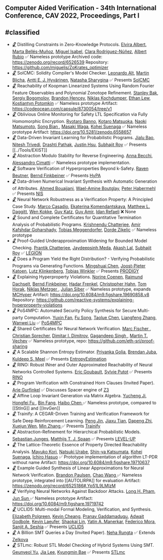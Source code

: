 ## Computer Aided Verification - 34th International Conference, CAV 2022, Proceedings, Part I
#classified
---
-	[🔓](https://doi.org/10.1007/978-3-031-13185-1_21) Distilling Constraints in Zero-Knowledge Protocols.
	[Elvira Albert](https://dblp.org/pid/a/ElviraAlbert.html), [Marta Bellés-Muñoz](https://dblp.org/pid/269/6918.html), [Miguel Isabel](https://dblp.org/pid/177/0262.html), [Clara Rodríguez-Núñez](https://dblp.org/pid/280/4920.html), [Albert Rubio](https://dblp.org/pid/29/6684.html)
	✅ Nameless prototype
	Archived code: https://zenodo.org/record/6526539
	Repository: https://github.com/miguelis/ZoKrates_optimizer
-	[🔓](https://doi.org/10.1007/978-3-031-13185-1_16) SolCMC: Solidity Compiler's Model Checker.
	[Leonardo Alt](https://dblp.org/pid/138/6934.html), [Martin Blicha](https://dblp.org/pid/228/7239.html), [Antti E. J. Hyvärinen](https://dblp.org/pid/50/5894.html), [Natasha Sharygina](https://dblp.org/pid/12/2269.html)
	✅  Presents [SolCMC](../Tools/Checkers/SolCMC.md)
-	[🔓](https://doi.org/10.1007/978-3-031-13185-1_24) Reachability of Koopman Linearized Systems Using Random Fourier Feature Observables and Polynomial Zonotope Refinement.
	[Stanley Bak](https://dblp.org/pid/16/7787.html), [Sergiy Bogomolov](https://dblp.org/pid/90/8556.html), [Brandon Hencey](https://dblp.org/pid/33/7142.html), [Niklas Kochdumper](https://dblp.org/pid/228/5705.html), [Ethan Lew](https://dblp.org/pid/323/6575.html), [Kostiantyn Potomkin](https://dblp.org/pid/234/8835.html)
	✅  Nameless prototype
	Artifact: https://codeocean.com/capsule/8730054/tree/v1
-	[🔓](https://doi.org/10.1007/978-3-031-13185-1_22) Oblivious Online Monitoring for Safety LTL Specification via Fully Homomorphic Encryption.
	[Ryotaro Banno](https://dblp.org/pid/237/9504.html), [Kotaro Matsuoka](https://dblp.org/pid/276/6652.html), [Naoki Matsumoto](https://dblp.org/pid/51/4199.html), [Song Bian ](https://dblp.org/pid/179/7914.html), [Masaki Waga](https://dblp.org/pid/182/1837.html), [Kohei Suenaga](https://dblp.org/pid/82/6723.html)
	✅  Nameless prototype
	Artifact: https://doi.org/10.5281/zenodo.6558657
-	[🔓](https://doi.org/10.1007/978-3-031-13185-1_3) Data-Driven Invariant Learning for Probabilistic Programs.
	[Jialu Bao](https://dblp.org/pid/256/5333.html), [Nitesh Trivedi](https://dblp.org/pid/326/0119.html), [Drashti Pathak](https://dblp.org/pid/259/8615.html), [Justin Hsu](https://dblp.org/pid/35/10964.html), [Subhajit Roy](https://dblp.org/pid/95/621.html)
	✅ Presents [[../Tools/EXIST]]
-	[🔓](https://doi.org/10.1007/978-3-031-13185-1_23) Abstraction Modulo Stability for Reverse Engineering.
	[Anna Becchi](https://dblp.org/pid/210/2636.html), [Alessandro Cimatti](https://dblp.org/pid/13/5961.html)
	✅ Nameless prototype implementation.
-	[🔓](https://doi.org/10.1007/978-3-031-13185-1_17) Software Verification of Hyperproperties Beyond k-Safety.
	[Raven Beutner](https://dblp.org/pid/244/2160.html), [Bernd Finkbeiner](https://dblp.org/pid/73/4443.html)
	✅ Presents [HyPA](../Tools/HyPA)
-	[🔓](https://doi.org/https://doi.org/10.1007/978-3-031-13185-1_14) Data-driven Numerical Invariant Synthesis with Automatic Generation of Attributes.
	[Ahmed Bouajjani](https://dblp.org/pid/b/AhmedBouajjani.html), [Wael-Amine Boutglay](https://dblp.org/pid/321/4233.html), [Peter Habermehl](https://dblp.org/pid/22/639.html)
	✅ Presents [NIS](../Tools/Synthesiser/NIS.md)
-	[🔓](https://doi.org/10.1007/978-3-031-13185-1_11) Neural Network Robustness as a Verification Property: A Principled Case Study.
	[Marco Casadio](https://dblp.org/pid/158/5741.html), [Ekaterina Komendantskaya](https://dblp.org/pid/62/4310.html), [Matthew L. Daggitt](https://dblp.org/pid/222/4171.html), [Wen Kokke](https://dblp.org/pid/206/7258.html), [Guy Katz](https://dblp.org/pid/23/10321.html), [Guy Amir](https://dblp.org/pid/277/9596.html), [Idan Refaeli](https://dblp.org/pid/304/4372.html)
	❌  None
-	[🔓](https://doi.org/10.1007/978-3-031-13185-1_4) Sound and Complete Certificates for Quantitative Termination Analysis of Probabilistic Programs.
	[Krishnendu Chatterjee](https://dblp.org/pid/92/5602.html), [Amir Kafshdar Goharshady](https://dblp.org/pid/169/9728.html), [Tobias Meggendorfer](https://dblp.org/pid/194/2764.html), [Dorde Zikelic](https://dblp.org/pid/150/8968.html)
	✅ Nameless prototype
-	[🔓](https://doi.org/10.1007/978-3-031-13185-1_15) Proof-Guided Underapproximation Widening for Bounded Model Checking.
	[Prantik Chatterjee](https://dblp.org/pid/177/7653.html), [Jaydeepsinh Meda](https://dblp.org/pid/326/0696.html), [Akash Lal](https://dblp.org/pid/27/1008.html), [Subhajit Roy](https://dblp.org/pid/95/621.html)
	✅  [LEGION](../Tools/LEGION.md)
-	[🔓](https://doi.org/10.1007/978-3-031-13185-1_5) Does a Program Yield the Right Distribution? - Verifying Probabilistic Programs via Generating Functions.
	[Mingshuai Chen](https://dblp.org/pid/169/1207.html), [Joost-Pieter Katoen](https://dblp.org/pid/k/JoostPieterKatoen.html), [Lutz Klinkenberg](https://dblp.org/pid/270/1762.html), [Tobias Winkler](https://dblp.org/pid/66/750.html)
	✅ Presents [PRODIGY](../Tools/PRODIGY.md)
-	[🔓](https://doi.org/10.1007/978-3-031-13185-1_20) Explaining Hyperproperty Violations.
	[Norine Coenen](https://dblp.org/pid/167/7922.html), [Raimund Dachselt](https://dblp.org/pid/45/4302.html), [Bernd Finkbeiner](https://dblp.org/pid/73/4443.html), [Hadar Frenkel](https://dblp.org/pid/199/3308.html), [Christopher Hahn](https://dblp.org/pid/91/9661.html), [Tom Horak](https://dblp.org/pid/154/1063.html), [Niklas Metzger ](https://dblp.org/pid/296/4267.html), [Julian Siber](https://dblp.org/pid/293/9557.html)
	✅  Nameless prototype, expands [MCHyper](../Tools/Checkers/MCHyper.md)
	Artifact: https://doi.org/10.6084/m9.figshare.19690858.v8
	Repository: https://github.com/reactive-systems/explaining-hyperproperty-violations
-	[🔓](https://doi.org/10.1007/978-3-031-13185-1_19) PoS4MPC: Automated Security Policy Synthesis for Secure Multi-party Computation.
	[Yuxin Fan](https://dblp.org/pid/218/3103.html), [Fu Song](https://dblp.org/pid/09/10016.html), [Taolue Chen](https://dblp.org/pid/28/4743.html), [Liangfeng Zhang](https://dblp.org/pid/326/1182.html), [Wanwei Liu](https://dblp.org/pid/04/5600.html)
	✅  [PoS4MPC](../Tools/Synthesiser/PoS4MPC.md)
-	[🔓](https://doi.org/10.1007/978-3-031-13185-1_7) Shared Certificates for Neural Network Verification.
	[Marc Fischer ](https://dblp.org/pid/37/9373-2.html), [Christian Sprecher](https://dblp.org/pid/213/7806.html), [Dimitar I. Dimitrov](https://dblp.org/pid/271/0915.html), [Gagandeep Singh ](https://dblp.org/pid/64/3747-1.html), [Martin T. Vechev](https://dblp.org/pid/93/2189.html)
	✅  Nameless prototype, repo: https://github.com/eth-sri/proof-sharing
-	[🔓](https://doi.org/10.1007/978-3-031-13185-1_18) A Scalable Shannon Entropy Estimator.
	[Priyanka Golia](https://dblp.org/pid/265/6125.html), [Brendan Juba](https://dblp.org/pid/62/6079.html), [Kuldeep S. Meel](https://dblp.org/pid/129/1623.html)
	✅  Presents [EntropyEstimation](../Tools/EntropyEstimation.md)
-	[🔓](https://doi.org/10.1007/978-3-031-13185-1_25) RINO: Robust INner and Outer Approximated Reachability of Neural Networks Controlled Systems.
	[Eric Goubault](https://dblp.org/pid/90/1132.html), [Sylvie Putot](https://dblp.org/pid/61/1269.html)
	✅  Presents [RINO](../Tools/RINO.md)
-	[🔓](https://doi.org/10.1007/978-3-031-13185-1_2) Program Verification with Constrained Horn Clauses (Invited Paper).
	[Arie Gurfinkel](https://dblp.org/pid/44/3532.html)
	✅ Discusses Spacer engine of [Z3](../Tools/Solvers/SMT/Z3.md)
-	[🔓](https://doi.org/10.1007/978-3-031-13185-1_13) Affine Loop Invariant Generation via Matrix Algebra.
	[Yucheng Ji](https://dblp.org/pid/318/0160.html), [Hongfei Fu ](https://dblp.org/pid/19/7123.html), [Bin Fang](https://dblp.org/pid/94/4033.html), [Haibo Chen ](https://dblp.org/pid/31/6601-1.html)
	✅  Nameless prototype, compared to [[StInG]] and [[InvGen]]
-	[🔓](https://doi.org/10.1007/978-3-031-13185-1_10) Trainify: A CEGAR-Driven Training and Verification Framework for Safe Deep Reinforcement Learning.
	[Peng Jin](https://dblp.org/pid/83/6151.html), [Jiaxu Tian](https://dblp.org/pid/326/0408.html), [Dapeng Zhi](https://dblp.org/pid/326/1078.html), [Xuejun Wen](https://dblp.org/pid/132/8065.html), [Min Zhang ](https://dblp.org/pid/83/5342-2.html)
	✅ Presents [Trainify](../Tools/Trainify.md)
-	[🔓](https://doi.org/10.1007/978-3-031-13185-1_6) Abstraction-Refinement for Hierarchical Probabilistic Models.
	[Sebastian Junges](https://dblp.org/pid/115/4386.html), [Matthijs T. J. Spaan](https://dblp.org/pid/27/6431.html)
	✅ Presents [LEVEL-UP](../Tools/LEVEL-UP.md)
-	[🔓](https://doi.org/10.1007/978-3-031-13185-1_12) The Lattice-Theoretic Essence of Property Directed Reachability Analysis.
	[Mayuko Kori](https://dblp.org/pid/277/6283.html), [Natsuki Urabe](https://dblp.org/pid/150/3804.html), [Shin-ya Katsumata](https://dblp.org/pid/00/5408.html), [Kohei Suenaga](https://dblp.org/pid/82/6723.html), [Ichiro Hasuo](https://dblp.org/pid/26/4542.html)
	✅ Prototype implementation of algorithm LT-PDR without name
	Artifact: https://doi.org/10.6084/m9.figshare.19710637
-	[🔓](https://doi.org/10.1007/978-3-031-13185-1_8) Example Guided Synthesis of Linear Approximations for Neural Network Verification.
	[Brandon Paulsen](https://dblp.org/pid/152/3505.html), [Chao Wang ](https://dblp.org/pid/w/ChaoWang.html)
	✅ Nameless prototype, integrated into [[AUTOLIRPA]] for evaluation
	Artifact: https://zenodo.org/record/6525186#.Yp51L9LMIzM
-	[🔓](https://doi.org/10.1007/978-3-031-13185-1_9) Verifying Neural Networks Against Backdoor Attacks.
	[Long H. Pham](https://dblp.org/pid/152/4678.html), [Jun Sun ](https://dblp.org/pid/s/JunSun1.html)
	✅ Nameless prototype
	Artifact: https://doi.org/10.6084/m9.figshare.19719742
-	[🔓](https://doi.org/10.1007/978-3-031-13185-1_27) UCLID5: Multi-modal Formal Modeling, Verification, and Synthesis.
	[Elizabeth Polgreen](https://dblp.org/pid/183/7353.html), [Kevin Cheang](https://dblp.org/pid/239/0135.html), [Pranav Gaddamadugu](https://dblp.org/pid/248/7718.html), [Adwait Godbole](https://dblp.org/pid/260/7068.html), [Kevin Laeufer](https://dblp.org/pid/222/5897.html), [Shaokai Lin](https://dblp.org/pid/251/3184.html), [Yatin A. Manerkar](https://dblp.org/pid/173/9817.html), [Federico Mora](https://dblp.org/pid/82/5093.html), [Sanjit A. Seshia](https://dblp.org/pid/s/SanjitASeshia.html)
	✅  Presents [UCLID5](../Tools/Frameworks/UCLID5.md)
-	[🔓](https://doi.org/10.1007/978-3-031-13185-1_1) A Billion SMT Queries a Day (Invited Paper).
	[Neha Rungta](https://dblp.org/pid/66/4832.html)
	✅ Extends [Zelkova](../Tools/Zelkova.md)
-	[🔓](https://doi.org/10.1007/978-3-031-13185-1_26) STLmc: Robust STL Model Checking of Hybrid Systems Using SMT.
	[Geunyeol Yu](https://dblp.org/pid/311/8869.html), [Jia Lee](https://dblp.org/pid/14/753.html), [Kyungmin Bae](https://dblp.org/pid/03/7567.html)
	✅ Presents [STLmc](../Tools/Checkers/STLmc.md)
